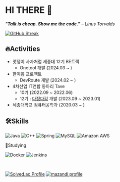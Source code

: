 # HI THERE 👋

***"Talk is cheap. Show me the code.”** – Linus Torvalds*


[![GitHub Streak](https://streak-stats.demolab.com?user=mete0rfish&theme=outrun&border_radius=10&locale=ko)](https://git.io/streak-stats)


## 🔥Activities

- 멋쟁이 사자처럼 세종대 12기 BE트랙
  - Onetool 개발 (2024.03 ~ )
- 한이음 프로젝트
  - DevRoute 개발 (2024.02 ~ )
- 4차산업 IT연합 동아리 Tave 
	- 10기 (2022.09 ~ 2022.06)
	- 12기 : [다정다감](https://ethereal-dinosaur-db6.notion.site/cf1195f5751a45db8a35406e43958e05?pvs=4) 개발 (2023.09 ~ 2023.01)
- 세종대학교 컴퓨터공학과 (2020.03 ~ )


## 🛠Skills

![Java](https://img.shields.io/badge/java-%23ED8B00.svg?style=for-the-badge&logo=openjdk&logoColor=white)
![C++](https://img.shields.io/badge/c++-%2300599C.svg?style=for-the-badge&logo=c%2B%2B&logoColor=white)
![Spring](https://img.shields.io/badge/spring-%236DB33F.svg?style=for-the-badge&logo=spring&logoColor=white)
![MySQL](https://img.shields.io/badge/mysql-4479A1.svg?style=for-the-badge&logo=mysql&logoColor=white)
![Amazon AWS](https://img.shields.io/badge/AWS-%23FF9900.svg?style=for-the-badge&logo=amazon-aws&logoColor=white)



🎯Studying <br/>

![Docker](https://img.shields.io/badge/docker-%230db7ed.svg?style=for-the-badge&logo=docker&logoColor=white)
![Jenkins](https://img.shields.io/badge/jenkins-%232C5263.svg?style=for-the-badge&logo=jenkins&logoColor=white)


<br/>

[![Solved.ac Profile](http://mazassumnida.wtf/api/generate_badge?boj=sungwon326)](https://solved.ac/sungwon326)
[![mazandi profile](http://mazandi.herokuapp.com/api?handle=sungwon326&theme=dark)](https://www.acmicpc.net/user/sungwon326)


